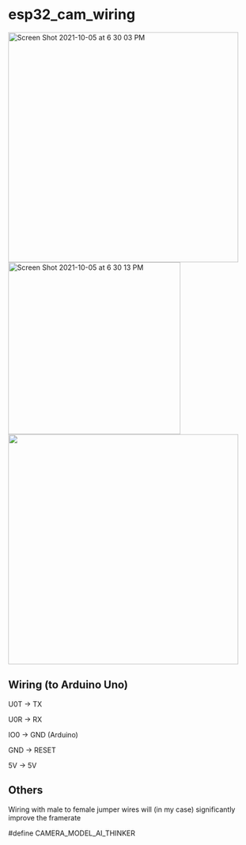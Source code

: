 # esp32_cam_wiring
<img width="465" alt="Screen Shot 2021-10-05 at 6 30 03 PM" src="https://user-images.githubusercontent.com/56200546/136111800-3a6b1074-e1e0-4a37-9067-783214a3c31a.png">
<img width="348" alt="Screen Shot 2021-10-05 at 6 30 13 PM" src="https://user-images.githubusercontent.com/56200546/136111804-b3b0c4d7-b55d-4c26-a938-5730dfef2240.png">

<img width="465" src="https://user-images.githubusercontent.com/56200546/136275714-aa757853-e76a-4bc1-a89c-9b812a0fdf1c.jpg">

## Wiring (to Arduino Uno)
<p>U0T -> TX</p>
<p>U0R -> RX</p>
<p>IO0 -> GND (Arduino)</p>
<p>GND -> RESET</p>
<p>5V -> 5V</p>

## Others
<p>Wiring with male to female jumper wires will (in my case) significantly improve the framerate</p>
<p>#define CAMERA_MODEL_AI_THINKER</p>

